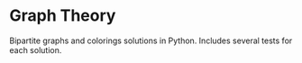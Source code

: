 # Graph Theory
Bipartite graphs and colorings solutions in Python. Includes several tests for each solution.
